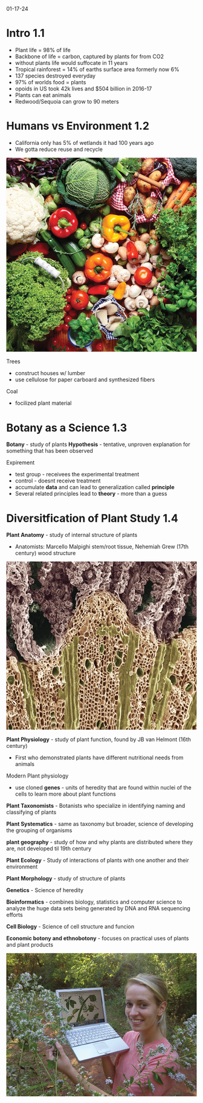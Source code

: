 01-17-24

# Intro 1.1

- Plant life = 98% of life
- Backbone of life = carbon, captured by plants for from CO2
- without plants life would suffocate in 11 years
- Tropical rainforest = 14% of earths surface area formerly now 6%
- 137 species destroyed everyday
- 97% of worlds food = plants
- opoids in US took 42k lives and $504 billion in 2016-17
- Plants can eat animals
- Redwood/Sequoia can grow to 90 meters

# Humans vs Environment 1.2

- California only has 5% of wetlands it had 100 years ago
- We gotta reduce reuse and recycle

![Alt text](pics/bid40835_0104.png)

Trees
- construct houses w/ lumber
- use cellulose for paper carboard and synthesized fibers

Coal
- focilized plant material

# Botany as a Science 1.3

**Botany** - study of plants
**Hypothesis** - tentative, unproven explanation for something that has been observed

Expirement 
- test group - receivees the experimental treatment
- control - doesnt receive treatment
- accumulate **data** and can lead to generalization called **principle**
- Several related principles lead to **theory** - more than a guess

# Diversitfication of Plant Study 1.4

**Plant Anatomy** - study of internal structure of plants
- Anatomists: Marcello Malpighi stem/root tissue, Nehemiah Grew (17th century) wood structure

![Alt text](pics/bid40835_0110.png)

**Plant Physiology** - study of plant function, found by JB van Helmont (16th century)
- First who demonstrated plants have different nutritional needs from animals

Modern Plant physiology
- use cloned **genes** - units of heredity that are found within nuclei of the cells to learn more about plant functions

**Plant Taxonomists** - Botanists who specialize in identifying naming and classifying of plants

**Plant Systematics** - same as taxonomy but broader, science of developing the grouping of organisms

**plant geography** - study of how and why plants are distributed where they are, not developed til 19th century

**Plant Ecology** - Study of interactions of plants with one another and their environment

**Plant Morphology** - study of structure of plants

**Genetics** - Science of heredity

**Bioinformatics** - combines biology, statistics and computer science to analyze the huge data sets being generated by DNA and RNA sequencing efforts

**Cell Biology** - Science of cell structure and funcion

**Economic botony and ethnobotony** - focuses on practical uses of plants and plant products

![Alt text](pics/bid40835_bx1a.png)
